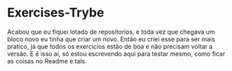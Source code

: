 # Exercises-Trybe
Acabou que eu fiquei lotado de repositorios, e toda vez que chegava um bloco novo eu tinha que criar um novo.
Então eu criei esse para ser mais pratico, já que todos os exercicios estão de boa e não precisam voltar a versão.
E é isso ai, só estou escrevendo aqui para testar mesmo, como ficar as coisas no Readme e tals.